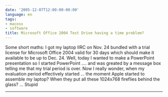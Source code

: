 ```yaml
---
date: '2005-12-07T12:00:00-00:00'
language: en
tags:
- macosx
- software
title: Microsoft Office 2004 Test Drive having a time problem?
---
```



Some short maths: I got my laptop IIRC on Nov. 24 bundled with a trial license for Microsoft Office 2004 valid for 30 days which should make it available to be up to Dec. 24. Well, today I wanted to make a PowerPoint presentation so I started PowerPoint .... and was greated by a message box telling me that my trial period is over. Now I really wonder, when my evaluation period effectively started ... the moment Apple started to assemble my laptop? When they put all these 1024x768 fireflies behind the glass? ... Stupid

-------------------------------

